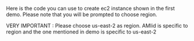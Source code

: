 Here is the code you can use to create ec2 instance shown in the first demo. Please note that you will be prompted to choose region.

VERY IMPORTANT : Please choose us-east-2 as region. AMIid is specific to region and the one mentioned in demo is specific to us-east-2



